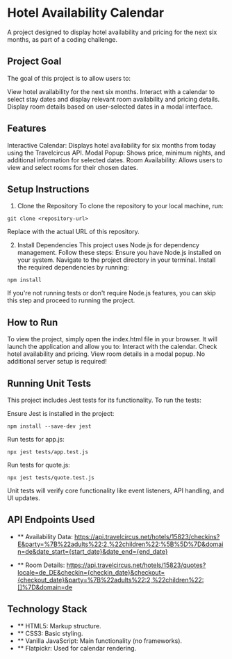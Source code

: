 # Hotel Availability Calendar
A project designed to display hotel availability and pricing for the next six months, as part of a coding challenge.

## Project Goal
The goal of this project is to allow users to:

View hotel availability for the next six months.
Interact with a calendar to select stay dates and display relevant room availability and pricing details.
Display room details based on user-selected dates in a modal interface.


## Features
Interactive Calendar: Displays hotel availability for six months from today using the Travelcircus API.
Modal Popup: Shows price, minimum nights, and additional information for selected dates.
Room Availability: Allows users to view and select rooms for their chosen dates.

## Setup Instructions

1. Clone the Repository
To clone the repository to your local machine, run:
```
git clone <repository-url>
```
Replace <repository-url> with the actual URL of this repository.

2. Install Dependencies
This project uses Node.js for dependency management. Follow these steps:
Ensure you have Node.js installed on your system.
Navigate to the project directory in your terminal.
Install the required dependencies by running:

```
npm install
```
If you're not running tests or don't require Node.js features, you can skip this step and proceed to running the project.

## How to Run
To view the project, simply open the index.html file in your browser. It will launch the application and allow you to:
Interact with the calendar.
Check hotel availability and pricing.
View room details in a modal popup.
No additional server setup is required!


## Running Unit Tests
This project includes Jest tests for its functionality. To run the tests:

Ensure Jest is installed in the project:
```
npm install --save-dev jest
```
Run tests for app.js:
```
npx jest tests/app.test.js
```

Run tests for quote.js:
```
npx jest tests/quote.test.js
```

Unit tests will verify core functionality like event listeners, API handling, and UI updates.

## API Endpoints Used
- ** Availability Data:
https://api.travelcircus.net/hotels/15823/checkins?E&party=%7B%22adults%22:2,%22children%22:%5B%5D%7D&domain=de&date_start={start_date}&date_end={end_date}

- ** Room Details:
https://api.travelcircus.net/hotels/15823/quotes?locale=de_DE&checkin={checkin_date}&checkout={checkout_date}&party=%7B%22adults%22:2,%22children%22:[]%7D&domain=de

## Technology Stack
- ** HTML5: Markup structure.
- ** CSS3: Basic styling.
- ** Vanilla JavaScript: Main functionality (no frameworks).
- ** Flatpickr: Used for calendar rendering.

